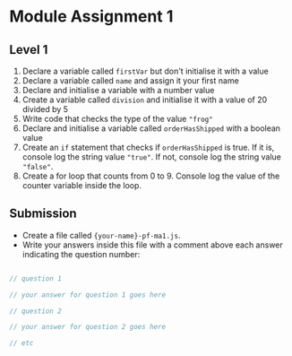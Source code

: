 # Module Assignment 1

## Level 1

1. Declare a variable called `firstVar` but don't initialise it with a value
2. Declare a variable called `name` and assign it your first name
3. Declare and initialise a variable with a number value
4. Create a variable called `division` and initialise it with a value of 20 divided by 5
5. Write code that checks the type of the value `"frog"`
6. Declare and initialise a variable called `orderHasShipped` with a boolean value
7. Create an `if` statement that checks if `orderHasShipped` is true. If it is, console log the string value `"true"`. If not, console log the string value `"false"`.
8. Create a for loop that counts from 0 to 9. Console log the value of the counter variable inside the loop.

## Submission

- Create a file called `{your-name}-pf-ma1.js`.
- Write your answers inside this file with a comment above each answer indicating the question number:


```js

// question 1

// your answer for question 1 goes here

// question 2

// your answer for question 2 goes here

// etc

```

